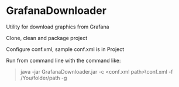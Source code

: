 # GrafanaDownloader
Utility for download graphics from Grafana 

Clone, clean and package project

Configure conf.xml, sample conf.xml is in Project

Run from command line with the command like:
>java -jar GrafanaDownloader.jar -c <conf.xml path>\conf.xml 
-f /You/folder/path -g
